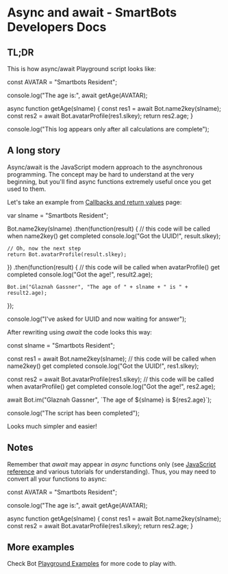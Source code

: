 # Async and await - SmartBots Developers Docs

## TL;DR

This is how async/await Playground script looks like:

const AVATAR \= "Smartbots Resident";

console.log("The age is:", await getAge(AVATAR);

async function getAge(slname) {
  const res1 \= await Bot.name2key(slname);
  const res2 \= await Bot.avatarProfile(res1.slkey);
  return res2.age;
}

console.log("This log appears only after all calculations are complete");

## A long story

Async/await is the JavaScript modern approach to the asynchronous programming. The concept may be hard to understand at the very beginning, but you'll find async functions extremely useful once you get used to them.

Let's take an example from [Callbacks and return values](https://www.mysmartbots.com/dev/docs/Bot_Playground/Callbacks_and_return_values "Bot Playground/Callbacks and return values") page:

var slname \= "Smartbots Resident";

Bot.name2key(slname)
  .then(function(result) {
    // this code will be called when name2key() get completed
    console.log("Got the UUID!", result.slkey);

    // Oh, now the next step
    return Bot.avatarProfile(result.slkey);
  })
  .then(function(result) {
    // this code will be called when avatarProfile() get completed
    console.log("Got the age!", result2.age);

    Bot.im("Glaznah Gassner", "The age of " + slname + " is " + result2.age);
  });

console.log("I've asked for UUID and now waiting for answer");

After rewriting using _await_ the code looks this way:

const slname \= "Smartbots Resident";

const res1 \= await Bot.name2key(slname);
// this code will be called when name2key() get completed
console.log("Got the UUID!", res1.slkey);

const res2 \= await Bot.avatarProfile(res1.slkey);
// this code will be called when avatarProfile() get completed
console.log("Got the age!", res2.age);

await Bot.im("Glaznah Gassner", \`The age of ${slname} is ${res2.age}\`);

console.log("The script has been completed");

Looks much simpler and easier!

## Notes

Remember that _await_ may appear in _async_ functions only (see [JavaScript reference](https://javascript.info/async-await) and various tutorials for understanding). Thus, you may need to convert all your functions to async:

const AVATAR \= "Smartbots Resident";

console.log("The age is:", await getAge(AVATAR);

async function getAge(slname) {
  const res1 \= await Bot.name2key(slname);
  const res2 \= await Bot.avatarProfile(res1.slkey);
  return res2.age;
}

## More examples

Check Bot [Playground Examples](https://www.mysmartbots.com/dev/docs/Bot_Playground/Examples "Bot Playground/Examples") for more code to play with.
